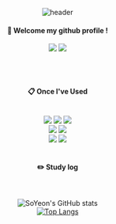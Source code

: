 <div align="center">
  
![header](https://capsule-render.vercel.app/api?type=Waving&color=00c7ff&height=300&section=header&text=Welcome&desc=SoYeon's%20github&descAlign=70&descAlignY=53&fontColor=000000&fontSize=70&animation=fadeIn&fontAlignY=40)

####  :wave: Welcome my github profile !<br>
<p align="center">
<a href="https://elliekim9881.tistory.com/" target="_blank"><img src="https://img.shields.io/badge/Tistory-535D6C?style=flat-square&logo=Tistory&logoColor=white"/></a>    
<a href="mailto:elliekim9881@gmail.com"><img src="https://img.shields.io/badge/Gmail-d14836?style=flat-square&logo=Gmail&logoColor=white&link=elliekim9881@gmail.com"/></a>
</p>
  
 <br/>
 <br/>
  
####  :clipboard: Once I've Used 
  
 <br/>
<img src="https://img.shields.io/badge/Python-3776AB?style=for-the-badge&logo=Python&logoColor=white">
<img src="https://img.shields.io/badge/c-A8B9CC?style=for-the-badge&logo=C&logoColor=white">
<img src="https://img.shields.io/badge/c++-00599C?style=for-the-badge&logo=Cplusplus&logoColor=white">
<br>
<img src="https://img.shields.io/badge/tensorflow-FF6F00?style=for-the-badge&logo=tensorflow&logoColor=white">
<img src="https://img.shields.io/badge/pytorch-EE4C2C?style=for-the-badge&logo=pytorch&logoColor=white">
<br>
<img src="https://img.shields.io/badge/github-181717?style=for-the-badge&logo=github&logoColor=white">
<img src="https://img.shields.io/badge/VSCode-007ACC?style=for-the-badge&logo=VisualStudioCode&logoColor=white">
 
   <br/>
   <br/>
 
#### :pencil2: Study log
 
  <br/>
  
![SoYeon's GitHub stats](https://github-readme-stats.vercel.app/api?username=elliekim9881&show_icons=true&bg_color=00000000)  
[![Top Langs](https://github-readme-stats.vercel.app/api/top-langs/?username=elliekim9881&layout=compact)](https://github.com/anuraghazra/github-readme-stats)
  
</div>
